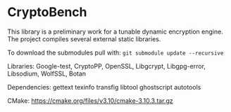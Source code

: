# CryptoBench 

This library is a preliminary work for a tunable dynamic encryption engine. The project compiles several external static
libraries.

To download the submodules pull with:
`git submodule update --recursive`

Libraries: Google-test, CryptoPP, OpenSSL, Libgcrypt, Libgpg-error, Libsodium, WolfSSL, Botan

Dependencies: gettext texinfo transfig libtool ghostscript autotools

CMake: https://cmake.org/files/v3.10/cmake-3.10.3.tar.gz
